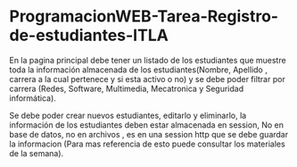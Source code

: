 # ProgramacionWEB-Tarea-Registro-de-estudiantes-ITLA
En la pagina principal debe tener un listado de los estudiantes que muestre toda la información almacenada de los estudiantes(Nombre, Apellido , carrera a la cual pertenece y si esta activo o no) y se debe poder filtrar por carrera (Redes, Software, Multimedia, Mecatronica y Seguridad informática).   

Se debe poder crear nuevos estudiantes, editarlo y eliminarlo, la información de los estudiantes deben estar almacenada en session, No en base de datos, no en archivos , es en una session http que se debe guardar la informacion (Para mas referencia de esto puede consultar los materiales de la semana). 
